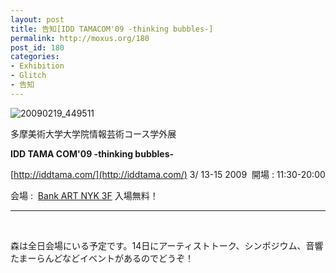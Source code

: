 ```yaml
---
layout: post
title: 告知[IDD TAMACOM'09 -thinking bubbles-]
permalink: http://moxus.org/180
post_id: 180
categories: 
- Exhibition
- Glitch
- 告知
---
```


![20090219_449511](http://moxuse.org/wordpress/wp-content/uploads/2009/03/20090219_449511.gif)

多摩美術大学大学院情報芸術コース学外展


**IDD TAMA
COM'09 -thinking bubbles-**


[http://iddtama.com/](http://iddtama.com/)
3/ 13-15 2009 
開場 : 11:30-20:00

会場 : 
[Bank ART NYK 3F](http://www.bankart1929.com/)
入場無料！

_______________

 

森は全日会場にいる予定です。14日にアーティストトーク、シンポジウム、音響たまーらんどなどイベントがあるのでどうぞ！
